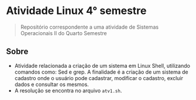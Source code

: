 # Atividade Linux 4° semestre

> Repositório correspondente a uma atividade de Sistemas Operacionais II do Quarto Semestre

## Sobre

- Atividade relacionada a criação de um sistema em Linux Shell, utilizando comandos como: Sed e grep. A finalidade é a criação de um sistema de cadastro onde o usuário pode cadastrar, modificar o cadastro, excluir dados e consultar os mesmos.
- A resolução se encontra no arquivo `atv1.sh`.
